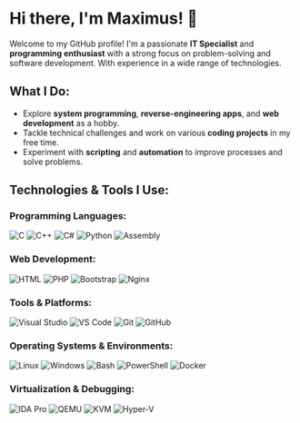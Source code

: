 # Hi there, I'm Maximus! 👋

Welcome to my GitHub profile! I'm a passionate **IT Specialist** and **programming enthusiast** with a strong focus on problem-solving and software development. With experience in a wide range of technologies.

## What I Do:

- Explore **system programming**, **reverse-engineering apps**, and **web development** as a hobby.
- Tackle technical challenges and work on various **coding projects** in my free time.
- Experiment with **scripting** and **automation** to improve processes and solve problems.

## Technologies & Tools I Use:

### Programming Languages:
![C](https://img.shields.io/badge/c-%2300599C.svg?style=for-the-badge&logo=c&logoColor=white) ![C++](https://img.shields.io/badge/c++-%2300599C.svg?style=for-the-badge&logo=c%2B%2B&logoColor=white) ![C#](https://img.shields.io/badge/C%23-%23239120.svg?style=for-the-badge&logo=c-sharp&logoColor=white) ![Python](https://img.shields.io/badge/Python-%233776AB.svg?style=for-the-badge&logo=python&logoColor=white) ![Assembly](https://img.shields.io/badge/Assembly-%23FF5733.svg?style=for-the-badge&logo=appveyor&logoColor=white)

### Web Development:
![HTML](https://img.shields.io/badge/HTML5-%23E34F26.svg?style=for-the-badge&logo=html5&logoColor=white) ![PHP](https://img.shields.io/badge/PHP-%238777BB.svg?style=for-the-badge&logo=php&logoColor=white) ![Bootstrap](https://img.shields.io/badge/Bootstrap-%233B0A45.svg?style=for-the-badge&logo=bootstrap&logoColor=white) ![Nginx](https://img.shields.io/badge/Nginx-%23009639.svg?style=for-the-badge&logo=nginx&logoColor=white)

### Tools & Platforms:
![Visual Studio](https://img.shields.io/badge/Visual%20Studio-%23007ACC.svg?style=for-the-badge&logo=visualstudio&logoColor=white) ![VS Code](https://img.shields.io/badge/Visual%20Studio%20Code-%23007ACC.svg?style=for-the-badge&logo=visualstudiocode&logoColor=white) ![Git](https://img.shields.io/badge/git-%23F05033.svg?style=for-the-badge&logo=git&logoColor=white) ![GitHub](https://img.shields.io/badge/GitHub-%23121011.svg?style=for-the-badge&logo=github&logoColor=white)

### Operating Systems & Environments:
![Linux](https://img.shields.io/badge/Linux-FCC624?logo=linux&logoColor=black&style=for-the-badge) ![Windows](https://img.shields.io/badge/Windows-%231572B6.svg?style=for-the-badge&logo=windows&logoColor=white)
 ![Bash](https://img.shields.io/badge/Bash-%234EAA25.svg?style=for-the-badge&logo=gnu-bash&logoColor=white) ![PowerShell](https://img.shields.io/badge/PowerShell-%23328CFF.svg?style=for-the-badge&logo=powershell&logoColor=white) ![Docker](https://img.shields.io/badge/Docker-%23333333.svg?style=for-the-badge&logo=docker&logoColor=white)

### Virtualization & Debugging:
![IDA Pro](https://img.shields.io/badge/IDA%20Pro-%23E3A9B3.svg?style=for-the-badge&logo=ida&logoColor=white) ![QEMU](https://img.shields.io/badge/QEMU-%23F03E3E.svg?style=for-the-badge&logo=qemu&logoColor=white) ![KVM](https://img.shields.io/badge/KVM-%23F04E23.svg?style=for-the-badge&logo=kvm&logoColor=white) ![Hyper-V](https://img.shields.io/badge/Hyper%20V-%23007A33.svg?style=for-the-badge&logo=microsoft&logoColor=white)



